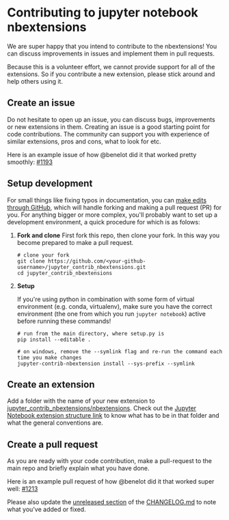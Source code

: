 # Contributing to jupyter notebook nbextensions

We are super happy that you intend to contribute to the nbextensions! You can discuss improvements in issues and implement them in pull requests.

Because this is a volunteer effort, we cannot provide support for all of the extensions.
So if you contribute a new extension, please stick around and help others using it.

## Create an issue

Do not hesitate to open up an issue, you can discuss bugs, improvements or new extensions in them. Creating an issue is a good starting point for code contributions. The community can support you with experience of similar extensions, pros and cons, what to look for etc.

Here is an example issue of how @benelot did it that worked pretty smoothly: [#1193](https://github.com/ipython-contrib/jupyter_contrib_nbextensions/issues/1193)

## Setup development

For small things like fixing typos in documentation, you can [make edits through GitHub](https://help.github.com/articles/editing-files-in-another-user-s-repository/), which will handle forking and making a pull request (PR) for you. For anything bigger or more complex, you'll probably want to set up a development environment, a quick procedure for which is as folows:

1. __Fork and clone__
   First fork this repo, then clone your fork. In this way you become prepared to make a pull request.

   ```shell
   # clone your fork
   git clone https://github.com/<your-github-username>/jupyter_contrib_nbextensions.git
   cd jupyter_contrib_nbextensions
   ```

2. __Setup__

   If you're using python in combination with some form of virtual environment (e.g. conda, virtualenv), make sure you have the correct environment (the one from which you run `jupyter notebook`) active before running these commands!

   ```shell
   # run from the main directory, where setup.py is
   pip install --editable .

   # on windows, remove the --symlink flag and re-run the command each time you make changes
   jupyter-contrib-nbextension install --sys-prefix --symlink
   ```

## Create an extension

Add a folder with the name of your new extension to [jupyter_contrib_nbextensions/nbextensions](https://github.com/ipython-contrib/jupyter_contrib_nbextensions/tree/master/src/jupyter_contrib_nbextensions/nbextensions). Check out the [Jupyter Notebook extension structure link](http://jupyter-contrib-nbextensions.readthedocs.io/en/latest/internals.html) to know what has to be in that folder and what the general conventions are.

## Create a pull request

As you are ready with your code contribution, make a pull-request to the main repo and briefly explain what you have done.

Here is an example pull request of how @benelot did it that worked super well: [#1213](https://github.com/ipython-contrib/jupyter_contrib_nbextensions/pull/1213)

Please also update the [unreleased section](https://github.com/ipython-contrib/jupyter_contrib_nbextensions/blob/master/CHANGELOG.md#unreleased-aka-github-master) of the [CHANGELOG.md](https://github.com/ipython-contrib/jupyter_contrib_nbextensions/blob/master/CHANGELOG.md) to note what you've added or fixed.
